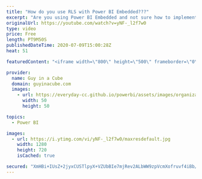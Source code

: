 ```yaml
---
title: "How do you use RLS with Power BI Embedded???"
excerpt: "Are you using Power BI Embedded and not sure how to implement Row-Level Security (RLS)? Adam shows you how!  Power BI Embedded Doc: https://docs.microsoft.com/power-bi/developer/embedded/embedded-row-level-security  Power BI Embedded Playground: https://microsoft.github.io/PowerBI-JavaScript/demo/  GitHub"
originalUrl: https://youtube.com/watch?v=yNF-_l2f7w0
type: video
price: Free
length: PT9M50S
publishedDateTime: 2020-07-09T15:00:28Z
heat: 51

featuredContent: "<iframe width=\"800\" height=\"500\" frameborder=\"0\" src=\"https://www.youtube.com/embed/yNF-_l2f7w0\" allow=\"accelerometer; autoplay; encrypted-media; gyroscope; picture-in-picture\" allowfullscreen></iframe>"

provider:
  name: Guy in a Cube
  domain: guyinacube.com
  images:
    - url: https://everyday-cc.github.io/powerbi/assets/images/organizations/guyinacube.com-50x50.jpg
      width: 50
      height: 50

topics:
  - Power BI

images:
  - url: https://i.ytimg.com/vi/yNF-_l2f7w0/maxresdefault.jpg
    width: 1280
    height: 720
    isCached: true

secured: "XmHBi+IUsZ+2jyxCUSTlpyX+VZUbBIe7mjRev2ALbWW9zpVcmXofruvf4iBb/BR+cnCIDdK0iHtOmoGX6oJptJRucGzTBPVsXiwgrS8pOpMqh5F6HzI5pdHV9knrOtBRou/bCxz6rMSutGdp3JaO0MudCMlkMYJkQ+Xe/Upij/OraLQ2WYqc/4ZtilQqyXcbeci2tPHIFNI/lwWP+10pVcDOPQ2+vQ/epunDcKu18cCadaPnfLls2hC76bmTPWeOeZZ2NowquM9v3VUXIW8xFwtVE3gMz9rmq/Fs3uS5BDJN4AmycOed+wb/wXs8kK4X0fi31iq69zwAxkuUxUEwvKvYdEylWiHhgvt2suB9HngG3GZewpp/eTDPWkLTc0bQer8Ed1gvcFgwkBTa+sfNrMF3BSHE/eocW1ZCCMAjkxI=;kaQf4e3iHwStQC9U0NcKeQ=="
---
```



